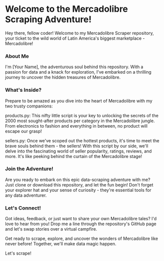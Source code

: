 # Welcome to the Mercadolibre Scraping Adventure!
Hey there, fellow coder! Welcome to my Mercadolibre Scraper repository, your ticket to the wild world of Latin America's biggest marketplace - Mercadolibre!

### About Me
I'm [Your Name], the adventurous soul behind this repository. With a passion for data and a knack for exploration, I've embarked on a thrilling journey to uncover the hidden treasures of Mercadolibre.

### What's Inside?
Prepare to be amazed as you dive into the heart of Mercadolibre with my two trusty companions:

products.py: This nifty little script is your key to unlocking the secrets of the 2000 most sought-after products per category in the Mercadolibre jungle. From electronics to fashion and everything in between, no product will escape our grasp!

sellers.py: Once we've scoped out the hottest products, it's time to meet the brave souls behind them - the sellers! With this script by our side, we'll delve into the fascinating world of seller popularity, ratings, reviews, and more. It's like peeking behind the curtain of the Mercadolibre stage!

### Join the Adventure!
Are you ready to embark on this epic data-scraping adventure with me? Just clone or download this repository, and let the fun begin! Don't forget your explorer hat and your sense of curiosity - they're essential tools for any data adventurer.

### Let's Connect!
Got ideas, feedback, or just want to share your own Mercadolibre tales? I'd love to hear from you! Drop me a line through the repository's GitHub page and let's swap stories over a virtual campfire.

Get ready to scrape, explore, and uncover the wonders of Mercadolibre like never before! Together, we'll make data magic happen.

Let's scrape!